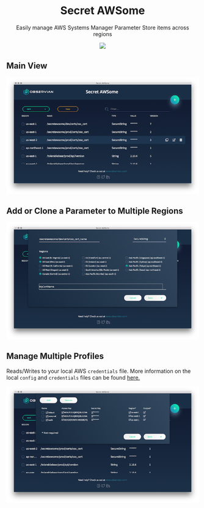 <p align="center">
  <h1 align="center">Secret AWSome</h1>
</p>

<p align="center">
  Easily manage AWS Systems Manager Parameter Store items across regions
</p>

<p align="center">
  <a href="https://jaaromy.visualstudio.com/SecretAWSome/_build/index?definitionId=1&_a=summary">
    <img src="https://jaaromy.visualstudio.com/_apis/public/build/definitions/fe839001-5191-4cf4-87ad-07c4aa23b582/1/badge">
  </a>
</p>

## Main View

![Main View](docs/main.png)

## Add or Clone a Parameter to Multiple Regions

![Add or Clone Parameter](docs/add_parameter.png)

## Manage Multiple Profiles

Reads/Writes to your local AWS `credentials` file. More information on the local `config` and `credentials` files can be found [here.](https://docs.aws.amazon.com/cli/latest/userguide/cli-config-files.html)

![Manage Profiles](./docs/profile_manager.png)
